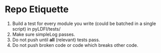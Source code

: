 # Repo Etiquette

1. Build a test for every module you write (could be batched in a single script) in pyLDFI/tests/
2. Make sure simpleLog passes.
3. Do not push until <b>all</b> (relevant) tests pass.
4. Do not push broken code or code which breaks other code.
